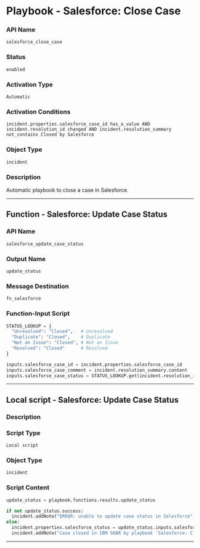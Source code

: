 <!--
    DO NOT MANUALLY EDIT THIS FILE
    THIS FILE IS AUTOMATICALLY GENERATED WITH resilient-sdk codegen
    Generated with resilient-sdk v51.0.0.1.486
-->

# Playbook - Salesforce: Close Case

### API Name
`salesforce_close_case`

### Status
`enabled`

### Activation Type
`Automatic`

### Activation Conditions
`incident.properties.salesforce_case_id has_a_value AND incident.resolution_id changed AND incident.resolution_summary not_contains Closed by Salesforce`

### Object Type
`incident`

### Description
Automatic playbook to close a case in Salesforce. 


---
## Function - Salesforce: Update Case Status

### API Name
`salesforce_update_case_status`

### Output Name
`update_status`

### Message Destination
`fn_salesforce`

### Function-Input Script
```python
STATUS_LOOKUP = {
  "Unresolved": "Closed",   # Unresolved
  "Duplicate": "Closed",    # Duplicate
  "Not an Issue": "Closed", # Not an Issue
  "Resolved": "Closed"      # Resolved
}

inputs.salesforce_case_id = incident.properties.salesforce_case_id
inputs.salesforce_case_comment = incident.resolution_summary.content
inputs.salesforce_case_status = STATUS_LOOKUP.get(incident.resolution_id, "Closed")
```

---

## Local script - Salesforce: Update Case Status

### Description


### Script Type
`Local script`

### Object Type
`incident`

### Script Content
```python
update_status = playbook.functions.results.update_status

if not update_status.success:
  incident.addNote("ERROR: unable to update case status in Salesforce")
else:
  incident.properties.salesforce_status = update_status.inputs.salesforce_case_status
  incident.addNote("Case closed in IBM SOAR by playbook 'Salesforce: Close Case'")
```

---


